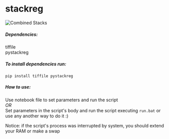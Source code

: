 # stackreg

![Combined Stacks](https://user-images.githubusercontent.com/43002351/210116389-136b9aa4-32b1-4a22-976b-c50d50b02505.gif)


##### Dependencies:  
tiffile  
pystackreg  


##### To install dependencies run:
``pip install tiffile pystackreg``


##### How to use: 
Use notebook file to set parameters and run the script  
*OR*  
Set parameters in the script's body and run the script executing ``run.bat`` or use any another way to do it :)  


Notice: if the script's process was interrupted by system, you should extend your RAM or make a swap
